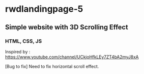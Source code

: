 # rwdlandingpage-5

## Simple website with 3D Scrolling Effect

### HTML, CSS, JS

Inspired by : <br>https://www.youtube.com/channel/UCkjoHfkLEy7ZT4bA2myJ8xA

[Bug to fix]
Need to fix horizontal scroll effect.
